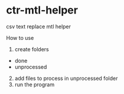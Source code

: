 # ctr-mtl-helper
csv text replace mtl helper

How to use
1. create folders
- done
- unprocessed

2. add files to process in unprocessed folder
3. run the program
